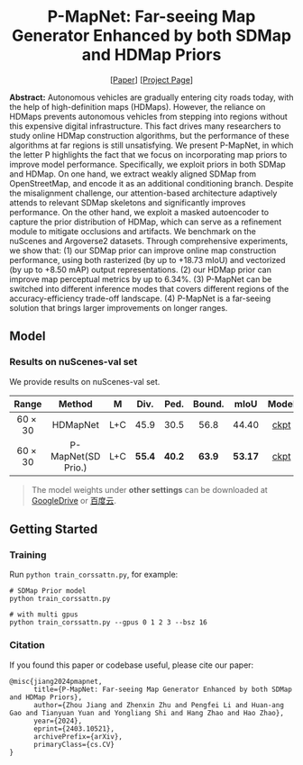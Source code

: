 <div align="center">
<h1>P-MapNet: Far-seeing Map Generator Enhanced by both SDMap and HDMap Priors </h1>
  
[[Paper](https://arxiv.org/pdf/2403.10521.pdf)]   [[Project Page](https://jike5.github.io/P-MapNet/)]

</div >

**Abstract:**
Autonomous vehicles are gradually entering city roads today, with the help of high-definition maps (HDMaps). However, the reliance on HDMaps prevents autonomous vehicles from stepping into regions without this expensive digital infrastructure. This fact drives many researchers to study online HDMap construction algorithms, but the performance of these algorithms at far regions is still unsatisfying. We present P-MapNet, in which the letter P highlights the fact that we focus on incorporating map priors to improve model performance. Specifically, we exploit priors in both SDMap and HDMap. On one hand, we extract weakly aligned SDMap from OpenStreetMap, and encode it as an additional conditioning branch. Despite the misalignment challenge, our attention-based architecture adaptively attends to relevant SDMap skeletons and significantly improves performance. On the other hand, we exploit a masked autoencoder to capture the prior distribution of HDMap, which can serve as a refinement module to mitigate occlusions and artifacts. We benchmark on the nuScenes and Argoverse2 datasets.
Through comprehensive experiments, we show that: (1) our SDMap prior can improve online map construction performance, using both rasterized (by up to +18.73 mIoU) and vectorized (by up to +8.50 mAP) output representations. (2) our HDMap prior can improve map perceptual metrics by up to 6.34%. (3)
P-MapNet can be switched into different inference modes that covers different regions of the accuracy-efficiency trade-off landscape. (4) P-MapNet is a far-seeing solution that brings larger improvements on longer ranges. 

## Model

### Results on nuScenes-val set
We provide results on nuScenes-val set.

|    Range    |  Method   |  M  |   Div.   |   Ped.   |  Bound.  |   mIoU    |   Model    |   Config    |
|:-----------:|:--------:|:---:|:---:|:---:|:-----:|:--------:|:--------:|:--------:|
|  60 × 30 | HDMapNet | L+C | 45.9 | 30.5 | 56.8 | 44.40 | [ckpt](https://drive.google.com/file/d/1yYCRk_as7Vhvi_rL5BxqVrmEf_u7mB3b/view?usp=drive_link) | [cfg](config/nusc/baseline/baseline_60m.py) | 
|  60 × 30 | P-MapNet(SD Prio.) | L+C | **55.4** | **40.2** | **63.9** | **53.17** | [ckpt](https://drive.google.com/file/d/1iwCxHVafQaEwgTWVTgDVcJvjeW8c9uvz/view?usp=sharing) | [cfg](https://github.com/jike5/P-MapNet/blob/60m/output/config.txt) | 

> The model weights under **other settings** can be downloaded at [GoogleDrive](https://drive.google.com/drive/folders/1P6LuhsHy3yy4sGwlDCGT9tjVzYpcaqEb?usp=drive_link) or [百度云](https://pan.baidu.com/s/1OVI3aWgOGGg6_iGCs_gxDg?pwd=65aa).

## Getting Started
### Training

Run `python train_corssattn.py`, for example:

```
# SDMap Prior model
python train_corssattn.py

# with multi gpus
python train_corssattn.py --gpus 0 1 2 3 --bsz 16
```


### Citation
If you found this paper or codebase useful, please cite our paper:
```
@misc{jiang2024pmapnet,
      title={P-MapNet: Far-seeing Map Generator Enhanced by both SDMap and HDMap Priors}, 
      author={Zhou Jiang and Zhenxin Zhu and Pengfei Li and Huan-ang Gao and Tianyuan Yuan and Yongliang Shi and Hang Zhao and Hao Zhao},
      year={2024},
      eprint={2403.10521},
      archivePrefix={arXiv},
      primaryClass={cs.CV}
}
```
